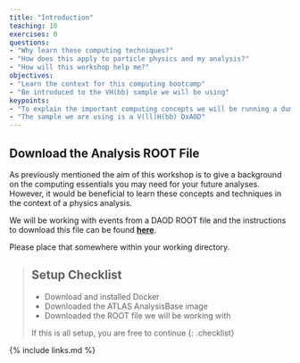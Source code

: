 ```yaml
---
title: "Introduction"
teaching: 10
exercises: 0
questions:
- "Why learn these computing techniques?"
- "How does this apply to particle physics and my analysis?"
- "How will this workshop help me?"
objectives:
- "Learn the context for this computing bootcamp"
- "Be introduced to the VH(bb) sample we will be using"
keypoints:
- "To explain the important computing concepts we will be running a dummy analysis"
- "The sample we are using is a V(ll)H(bb) DxAOD"
---
```


## Download the Analysis ROOT File

As previously mentioned the aim of this workshop is to give a background on the computing essentials you may need for your future analyses. However, it would be beneficial to learn these concepts and techniques in the context of a physics analysis.

We will be working with events from a DAOD ROOT file and the instructions to download this file can be found <strong><a href="https://cernbox.cern.ch/index.php/s/YXbCrQkwnZuc3yU">here</a></strong>.

Please place that somewhere within your working directory.

> ## Setup Checklist
> - Download and installed Docker
> - Downloaded the ATLAS AnalysisBase image
> - Downloaded the ROOT file we will be working with
>
> If this is all setup, you are free to continue
{: .checklist}


{% include links.md %}

